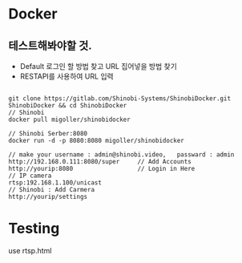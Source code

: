 # Docker
## 테스트해봐야할 것.
- Default 로그인 할 방법 찾고 URL 집어넣을 방법 찾기
- RESTAPI를 사용하여 URL 입력 
<pre><code>
git clone https://gitlab.com/Shinobi-Systems/ShinobiDocker.git ShinobiDocker && cd ShinobiDocker
// Shinobi
docker pull migoller/shinobidocker

// Shinobi Serber:8080
docker run -d -p 8080:8080 migoller/shinobidocker

// make your username : admin@shinobi.video,   passward : admin
http://192.168.0.111:8080/super     // Add Accounts
http://yourip:8080                  // Login in Here
// IP camera
rtsp:192.168.1.100/unicast
// Shinobi : Add Carmera
http://yourip/settings
</code></pre>

# Testing
use rtsp.html

